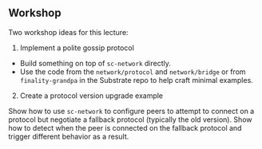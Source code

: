 ## Workshop

Two workshop ideas for this lecture:

1. Implement a polite gossip protocol

- Build something on top of `sc-network` directly.
- Use the code from the `network/protocol` and `network/bridge` or from `finality-grandpa` in the Substrate repo to help craft minimal examples.

2. Create a protocol version upgrade example

Show how to use `sc-network` to configure peers to attempt to connect on a protocol but negotiate a fallback protocol (typically the old version).
Show how to detect when the peer is connected on the fallback protocol and trigger different behavior as a result.
